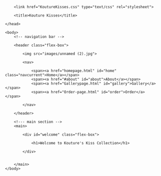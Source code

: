 <!doctype html>
<html>
	<head>
		<meta charset="utf-8">
		
		<link href="KoutureKisses.css" type="text/css" rel="stylesheet">
		
		<title>Kouture Kisses</title>
		
	</head>

	<body>
		<!-- navigation bar -->
	
		<header class="flex-box">
			
			<img src="images/unnamed (2).jpg">
		
			<nav>
			
				<span><a href="homepage.html" id="home" class="navcurrent">Home</a></span>
				<span><a href="#about" id="about">About</a></span>
				<span><a href="Gallerypage.html" id="gallery">Gallery</a></span>
				<span><a href="Order-page.html" id="order">Order</a></span>
			
			</nav>
		
		</header>
	
		<!--- main section -->
		<main>
			
			<div id="welcome" class="flex-box">
				
				<h1>Welcome to Kouture's Kiss Collection</h1>
			
			</div>
			
	
		</main>
	</body>
</html>
